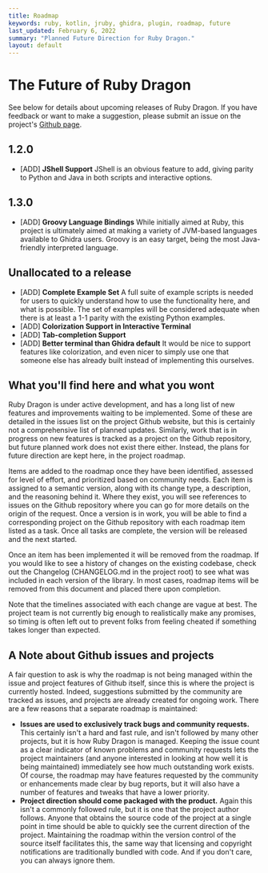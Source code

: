 ```yaml
---
title: Roadmap
keywords: ruby, kotlin, jruby, ghidra, plugin, roadmap, future
last_updated: February 6, 2022
summary: "Planned Future Direction for Ruby Dragon."
layout: default
---
```


# The Future of Ruby Dragon
See below for details about upcoming releases of Ruby Dragon. If you have feedback
or want to make a suggestion, please submit an issue on the project's
[Github page](https://github.com/goatshriek/ruby-dragon).


## 1.2.0
 * [ADD] **JShell Support**
   JShell is an obvious feature to add, giving parity to Python and Java in both
   scripts and interactive options.


## 1.3.0
 * [ADD] **Groovy Language Bindings**
   While initially aimed at Ruby, this project is ultimately aimed at making a
   variety of JVM-based languages available to Ghidra users. Groovy is an easy
   target, being the most Java-friendly interpreted language.


## Unallocated to a release
 * [ADD] **Complete Example Set**
   A full suite of example scripts is needed for users to quickly understand how
   to use the functionality here, and what is possible. The set of examples will
   be considered adequate when there is at least a 1-1 parity with the existing
   Python examples.
 * [ADD] **Colorization Support in Interactive Terminal**
 * [ADD] **Tab-completion Support**
 * [ADD] **Better terminal than Ghidra default**
   It would be nice to support features like colorization, and even nicer to
   simply use one that someone else has already built instead of implementing
   this ourselves.


## What you'll find here and what you wont
Ruby Dragon is under active development, and has a long list of new features and
improvements waiting to be implemented. Some of these are detailed in the issues
list on the project Github website, but this is certainly not a comprehensive
list of planned updates. Similarly, work that is in progress on new features is
tracked as a project on the Github repository, but future planned work does not
exist there either. Instead, the plans for future direction are kept here, in
the project roadmap.

Items are added to the roadmap once they have been identified, assessed for
level of effort, and prioritized based on community needs. Each item is assigned
to a semantic version, along with its change type, a description, and the
reasoning behind it. Where they exist, you will see references to issues on the
Github repository where you can go for more details on the origin of the
request. Once a version is in work, you will be able to find a corresponding
project on the Github repository with each roadmap item listed as a task. Once
all tasks are complete, the version will be released and the next started.

Once an item has been implemented it will be removed from the roadmap. If you
would like to see a history of changes on the existing codebase, check out the
Changelog (CHANGELOG.md in the project root) to see what was included in each
version of the library. In most cases, roadmap items will be removed from this
document and placed there upon completion.

Note that the timelines associated with each change are vague at best. The
project team is not currently big enough to realistically make any promises, so
timing is often left out to prevent folks from feeling cheated if something
takes longer than expected.


## A Note about Github issues and projects
A fair question to ask is why the roadmap is not being managed within the issue
and project features of Github itself, since this is where the project is
currently hosted. Indeed, suggestions submitted by the community are tracked as
issues, and projects are already created for ongoing work. There are a few
reasons that a separate roadmap is maintained:
 * **Issues are used to exclusively track bugs and community requests.**
   This certainly isn't a hard and fast rule, and isn't followed by many other
   projects, but it is how Ruby Dragon is managed. Keeping the issue count as a
   clear indicator of known problems and community requests lets the project
   maintainers (and anyone interested in looking at how well it is being
   maintained) immediately see how much outstanding work exists. Of course,
   the roadmap may have features requested by the community or enhancements made
   clear by bug reports, but it will also have a number of features and tweaks
   that have a lower priority.
 * **Project direction should come packaged with the product.**
   Again this isn't a commonly followed rule, but it is one that the project
   author follows. Anyone that obtains the source code of the project at a
   single point in time should be able to quickly see the current direction of
   the project. Maintaining the roadmap within the version control of the source
   itself facilitates this, the same way that licensing and copyright
   notifications are traditionally bundled with code. And if you don't care,
   you can always ignore them.

